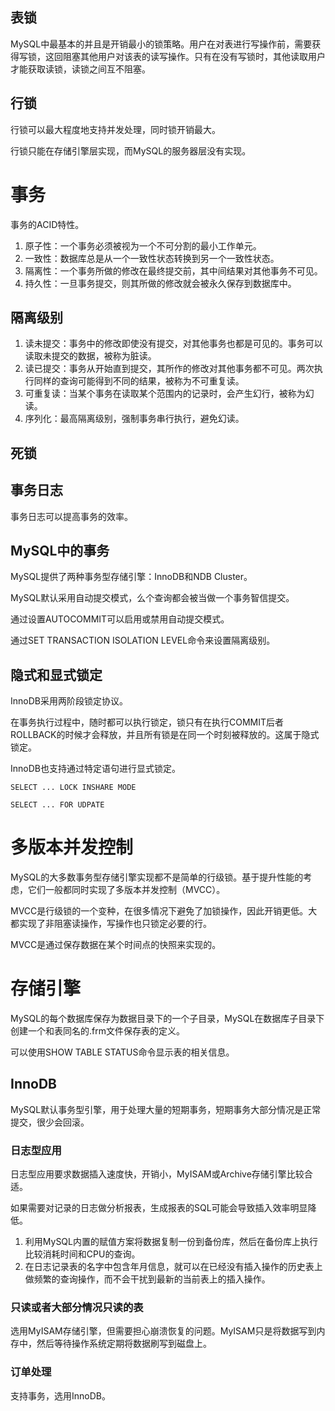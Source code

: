 ## 表锁

MySQL中最基本的并且是开销最小的锁策略。用户在对表进行写操作前，需要获得写锁，这回阻塞其他用户对该表的读写操作。只有在没有写锁时，其他读取用户才能获取读锁，读锁之间互不阻塞。

## 行锁

行锁可以最大程度地支持并发处理，同时锁开销最大。

行锁只能在存储引擎层实现，而MySQL的服务器层没有实现。

# 事务

事务的ACID特性。

1. 原子性：一个事务必须被视为一个不可分割的最小工作单元。
2. 一致性：数据库总是从一个一致性状态转换到另一个一致性状态。
3. 隔离性：一个事务所做的修改在最终提交前，其中间结果对其他事务不可见。
4. 持久性：一旦事务提交，则其所做的修改就会被永久保存到数据库中。

## 隔离级别

1. 读未提交：事务中的修改即使没有提交，对其他事务也都是可见的。事务可以读取未提交的数据，被称为脏读。
2. 读已提交：事务从开始直到提交，其所作的修改对其他事务都不可见。两次执行同样的查询可能得到不同的结果，被称为不可重复读。
3. 可重复读：当某个事务在读取某个范围内的记录时，会产生幻行，被称为幻读。
4. 序列化：最高隔离级别，强制事务串行执行，避免幻读。

## 死锁

## 事务日志

事务日志可以提高事务的效率。

## MySQL中的事务

MySQL提供了两种事务型存储引擎：InnoDB和NDB Cluster。

MySQL默认采用自动提交模式，么个查询都会被当做一个事务智信提交。

通过设置AUTOCOMMIT可以启用或禁用自动提交模式。

通过SET TRANSACTION ISOLATION LEVEL命令来设置隔离级别。

## 隐式和显式锁定

InnoDB采用两阶段锁定协议。

在事务执行过程中，随时都可以执行锁定，锁只有在执行COMMIT后者ROLLBACK的时候才会释放，并且所有锁是在同一个时刻被释放的。这属于隐式锁定。

InnoDB也支持通过特定语句进行显式锁定。

	SELECT ... LOCK INSHARE MODE

	SELECT ... FOR UDPATE

# 多版本并发控制

MySQL的大多数事务型存储引擎实现都不是简单的行级锁。基于提升性能的考虑，它们一般都同时实现了多版本并发控制（MVCC）。

MVCC是行级锁的一个变种，在很多情况下避免了加锁操作，因此开销更低。大都实现了非阻塞读操作，写操作也只锁定必要的行。

MVCC是通过保存数据在某个时间点的快照来实现的。

# 存储引擎

MySQL的每个数据库保存为数据目录下的一个子目录，MySQL在数据库子目录下创建一个和表同名的.frm文件保存表的定义。

可以使用SHOW TABLE STATUS命令显示表的相关信息。

## InnoDB

MySQL默认事务型引擎，用于处理大量的短期事务，短期事务大部分情况是正常提交，很少会回滚。

### 日志型应用

日志型应用要求数据插入速度快，开销小，MyISAM或Archive存储引擎比较合适。

如果需要对记录的日志做分析报表，生成报表的SQL可能会导致插入效率明显降低。

1. 利用MySQL内置的赋值方案将数据复制一份到备份库，然后在备份库上执行比较消耗时间和CPU的查询。
2. 在日志记录表的名字中包含年月信息，就可以在已经没有插入操作的历史表上做频繁的查询操作，而不会干扰到最新的当前表上的插入操作。

### 只读或者大部分情况只读的表

选用MyISAM存储引擎，但需要担心崩溃恢复的问题。MyISAM只是将数据写到内存中，然后等待操作系统定期将数据刷写到磁盘上。

### 订单处理

支持事务，选用InnoDB。